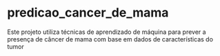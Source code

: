 # predicao_cancer_de_mama
Este projeto utiliza técnicas de aprendizado de máquina para prever a presença de câncer de mama com base em dados de características do tumor
